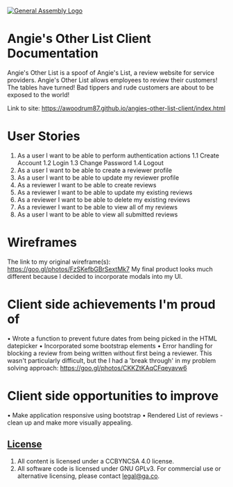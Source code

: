 
[![General Assembly Logo](https://camo.githubusercontent.com/1a91b05b8f4d44b5bbfb83abac2b0996d8e26c92/687474703a2f2f692e696d6775722e636f6d2f6b6538555354712e706e67)](https://generalassemb.ly/education/web-development-immersive)

# Angie's Other List Client Documentation
Angie's Other List is a spoof of Angie's List, a review website for service providers.
Angie's Other List allows employees to review their customers! The tables have turned! Bad tippers
and rude customers are about to be exposed to the world!

Link to site: https://awoodrum87.github.io/angies-other-list-client/index.html

# User Stories
1. As a user I want to be able to perform authentication actions
  1.1 Create Account
  1.2 Login
  1.3 Change Password
  1.4 Logout
2. As a user I want to be able to create a reviewer profile
3. As a user I want to be able to update my reviewer profile
4. As a reviewer I want to be able to create reviews
5. As a reviewer I want to be able to update my existing reviews
6. As a reviewer I want to be able to delete my existing reviews
7. As a reviewer I want to be able to view all of my reviews
8. As a user I want to be able to view all submitted reviews

# Wireframes
The link to my original wireframe(s): https://goo.gl/photos/FzSKefbGBrSextMk7
My final product looks much different because I decided to incorporate modals into my UI.

# Client side achievements I'm proud of
• Wrote a function to prevent future dates from being picked in the HTML datepicker
• Incorporated some bootstrap elements
• Error handling for blocking a review from being written without first being a reviewer.
  This wasn't particularly difficult, but the I had a 'break through' in my problem solving approach:
  https://goo.gl/photos/CKKZtKAqCFqeyavw6
# Client side opportunities to improve
• Make application responsive using bootstrap
• Rendered List of reviews - clean up and make more visually appealing.

## [License](LICENSE)

1.  All content is licensed under a CC­BY­NC­SA 4.0 license.
1.  All software code is licensed under GNU GPLv3. For commercial use or
    alternative licensing, please contact legal@ga.co.
